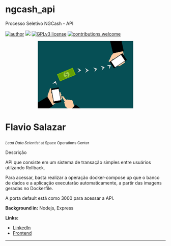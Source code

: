 # ngcash_api
Processo Seletivo NGCash - API

[![author](https://img.shields.io/badge/author-FlavioSalazar-red.svg)](https://www.linkedin.com/in/flavio-r-salazar) [![](https://img.shields.io/badge/node-blue.svg)](https://nodejs.org/en/) [![GPLv3 license](https://img.shields.io/badge/License-GPLv3-blue.svg)](http://perso.crans.org/besson/LICENSE.html) [![contributions welcome](https://img.shields.io/badge/contributions-welcome-brightgreen.svg?style=flat)](https://github.com/salazarf92/cash-api/issues)

<p align="center">
  <img src="transfer.jpg" width="300px" heigth="120px" >
</p>

# Flavio Salazar
<sub>*Lead Data Scientist* at Space Operations Center</sub>

Descrição

  API que consiste em um sistema de transação simples entre usuários utilzando Rollback.
  
  Para acessar, basta realizar a operação docker-compose up que o banco de dados e a aplicação executarão automaticamente, a partir das imagens geradas no Dockerfile.
  
  A porta default está como 3000 para acessar a API.

**Background in:** Nodejs, Express

**Links:**
* [LinkedIn](https://www.linkedin.com/in/flavio-r-salazar)
* [Frontend](https://github.com/SalazarF92/cash-front)



---




